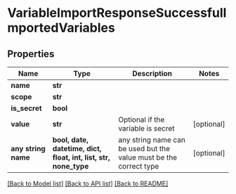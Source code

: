 # VariableImportResponseSuccessfulImportedVariables


## Properties
Name | Type | Description | Notes
------------ | ------------- | ------------- | -------------
**name** | **str** |  | 
**scope** | **str** |  | 
**is_secret** | **bool** |  | 
**value** | **str** | Optional if the variable is secret | [optional] 
**any string name** | **bool, date, datetime, dict, float, int, list, str, none_type** | any string name can be used but the value must be the correct type | [optional]

[[Back to Model list]](../README.md#documentation-for-models) [[Back to API list]](../README.md#documentation-for-api-endpoints) [[Back to README]](../README.md)


